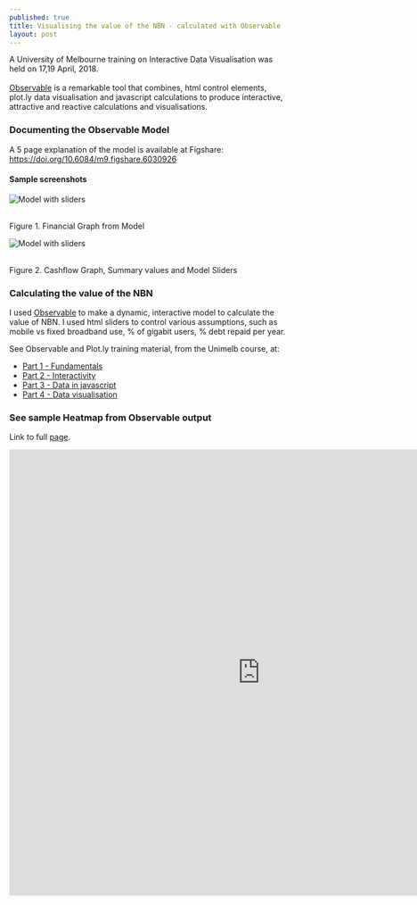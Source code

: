 ```yaml
---
published: true
title: Visualising the value of the NBN - calculated with Observable
layout: post
---
```

<p>A University of Melbourne training on Interactive Data Visualisation was held on 17,19 April, 2018.
<br><br>
<a href="https://beta.observablehq.com">Observable</a> is a remarkable tool that combines, html control elements, plot.ly data visualisation and javascript calculations to 
produce interactive, attractive and reactive calculations and visualisations.</p>

### Documenting the Observable Model

A 5 page explanation of the model is available at Figshare: <a href="https://doi.org/10.6084/m9.figshare.6030926">https://doi.org/10.6084/m9.figshare.6030926</a>

#### Sample screenshots

![Model with sliders](https://areff2000.github.io/plotly_training_Mar2017/NBNFinancials201621.png)

<br>Figure 1. Financial Graph from Model

![Model with sliders](https://areff2000.github.io/plotly_training_Mar2017/ModelCashflowGraphand4sliders.png)

<br>Figure 2. Cashflow Graph, Summary values and Model Sliders

### Calculating the value of the NBN
I used <a href="https://beta.observablehq.com/@mbostock/five-minute-introduction">Observable</a> to make a dynamic, interactive model to calculate the value of NBN.
I used html sliders to control various assumptions, such as mobile vs fixed broadband use, % of gigabit users, % debt repaid per year.

See Observable and Plot.ly training material, from the Unimelb course, at: 
* <a href="https://beta.observablehq.com/@maegul/april-pt-i-fundamentals-resplat-workshop">Part 1 - Fundamentals</a>
* <a href="https://beta.observablehq.com/@maegul/april-pt-ii-observable-magic-interactivity-and-content">Part 2 - Interactivity</a>
* <a href="https://beta.observablehq.com/@maegul/april-pt-iii-data-in-javascript">Part 3 - Data in javascript</a>
* <a href="https://beta.observablehq.com/@maegul/pt-iv-dataviz">Part 4 - Data visualisation</a>

### See sample Heatmap from Observable output
Link to full <a href="https://areff2000.github.io/plotly_training_Mar2017/NBNvaluationHeatmapV3.html">page</a>.

<iframe width="900" height="800" frameborder="0" scrolling="yes" src="https://areff2000.github.io/plotly_training_Mar2017/NBNvaluationHeatmapV3.html"></iframe>